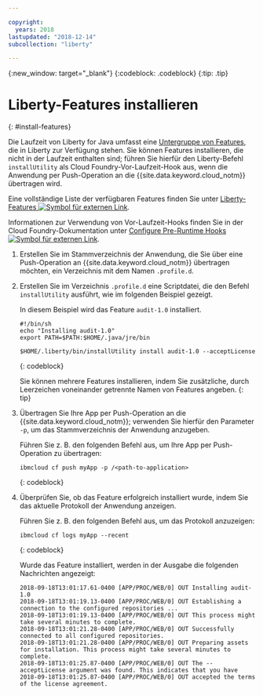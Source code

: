```yaml
---

copyright:
  years: 2018
lastupdated: "2018-12-14"
subcollection: "liberty"

---
```


{:new_window: target="_blank"}
{:codeblock: .codeblock}
{:tip: .tip}

# Liberty-Features installieren
{: #install-features}

Die Laufzeit von Liberty for Java umfasst eine [Untergruppe von Features](libertyFeatures.html#liberty_features), die in Liberty zur Verfügung stehen. Sie können Features installieren, die nicht in der Laufzeit enthalten sind; führen Sie hierfür den Liberty-Befehl `installUtility` als Cloud Foundry-Vor-Laufzeit-Hook aus, wenn die Anwendung per Push-Operation an die {{site.data.keyword.cloud_notm}} übertragen wird.

Eine vollständige Liste der verfügbaren Features finden Sie unter [Liberty-Features ![Symbol für externen Link](../../icons/launch-glyph.svg "Symbol für externen Link")](https://www.ibm.com/support/knowledgecenter/SSEQTP_liberty/com.ibm.websphere.wlp.doc/ae/rwlp_feat.html).

Informationen zur Verwendung von Vor-Laufzeit-Hooks finden Sie in der Cloud Foundry-Dokumentation unter [Configure Pre-Runtime Hooks ![Symbol für externen Link](../../icons/launch-glyph.svg "Symbol für externen Link")](https://docs.cloudfoundry.org/devguide/deploy-apps/deploy-app.html#profile).

1. Erstellen Sie im Stammverzeichnis der Anwendung, die Sie über eine Push-Operation an {{site.data.keyword.cloud_notm}} übertragen möchten, ein Verzeichnis mit dem Namen `.profile.d`.

1. Erstellen Sie im Verzeichnis `.profile.d` eine Scriptdatei, die den Befehl `installUtility` ausführt, wie im folgenden Beispiel gezeigt.

   In diesem Beispiel wird das Feature `audit-1.0` installiert.

   ```
   #!/bin/sh
   echo "Installing audit-1.0"
   export PATH=$PATH:$HOME/.java/jre/bin

   $HOME/.liberty/bin/installUtility install audit-1.0 --acceptLicense
   ```
   {: codeblock}

   Sie können mehrere Features installieren, indem Sie zusätzliche, durch Leerzeichen voneinander getrennte Namen von Features angeben.
   {: tip}

1. Übertragen Sie Ihre App per Push-Operation an die {{site.data.keyword.cloud_notm}}; verwenden Sie hierfür den Parameter `-p`, um das Stammverzeichnis der Anwendung anzugeben.

   Führen Sie z. B. den folgenden Befehl aus, um Ihre App per Push-Operation zu übertragen:
   ```
   ibmcloud cf push myApp -p /<path-to-application>
   ```
   {: codeblock}

1. Überprüfen Sie, ob das Feature erfolgreich installiert wurde, indem Sie das aktuelle Protokoll der Anwendung anzeigen.

   Führen Sie z. B. den folgenden Befehl aus, um das Protokoll anzuzeigen:
   ```
   ibmcloud cf logs myApp --recent
   ```
   {: codeblock}

    Wurde das Feature installiert, werden in der Ausgabe die folgenden Nachrichten angezeigt:

    ```
    2018-09-18T13:01:17.61-0400 [APP/PROC/WEB/0] OUT Installing audit-1.0
    2018-09-18T13:01:19.13-0400 [APP/PROC/WEB/0] OUT Establishing a connection to the configured repositories ...
    2018-09-18T13:01:19.13-0400 [APP/PROC/WEB/0] OUT This process might take several minutes to complete.
    2018-09-18T13:01:21.28-0400 [APP/PROC/WEB/0] OUT Successfully connected to all configured repositories.
    2018-09-18T13:01:21.28-0400 [APP/PROC/WEB/0] OUT Preparing assets for installation. This process might take several minutes to complete.
    2018-09-18T13:01:25.87-0400 [APP/PROC/WEB/0] OUT The --acceptLicense argument was found. This indicates that you have
    2018-09-18T13:01:25.87-0400 [APP/PROC/WEB/0] OUT accepted the terms of the license agreement.
    ```

